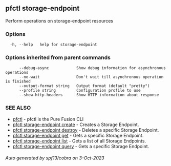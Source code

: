 ## pfctl storage-endpoint

Perform operations on storage-endpoint resources

### Options

```
  -h, --help   help for storage-endpoint
```

### Options inherited from parent commands

```
      --debug-async            Show debug information for asynchronous operations
      --no-wait                Don't wait till asynchronous operation is finished
      --output-format string   Output format (default "pretty")
      --profile string         Configuration profile to use
      --show-http-headers      Show HTTP information about response
```

### SEE ALSO

* [pfctl](pfctl.md)	 - pfctl is the Pure Fusion CLI
* [pfctl storage-endpoint create](pfctl_storage-endpoint_create.md)	 - Creates a Storage Endpoint.
* [pfctl storage-endpoint destroy](pfctl_storage-endpoint_destroy.md)	 - Deletes a specific Storage Endpoint.
* [pfctl storage-endpoint get](pfctl_storage-endpoint_get.md)	 - Gets a specific Storage Endpoint.
* [pfctl storage-endpoint list](pfctl_storage-endpoint_list.md)	 - Gets a list of all Storage Endpoints.
* [pfctl storage-endpoint query](pfctl_storage-endpoint_query.md)	 - Gets a specific Storage Endpoint.

###### Auto generated by spf13/cobra on 3-Oct-2023
